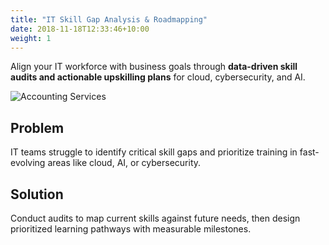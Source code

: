 ```yaml
---
title: "IT Skill Gap Analysis & Roadmapping"
date: 2018-11-18T12:33:46+10:00
weight: 1
---
```


Align your IT workforce with business goals through **data-driven skill audits and actionable upskilling plans** for cloud, cybersecurity, and AI.

![Accounting Services](/lukofolio/images/austin-distel-nGc5RT2HmF0-unsplash.jpg)

## Problem

IT teams struggle to identify critical skill gaps and prioritize training in fast-evolving areas like cloud, AI, or cybersecurity.

## Solution

Conduct audits to map current skills against future needs, then design prioritized learning pathways with measurable milestones.